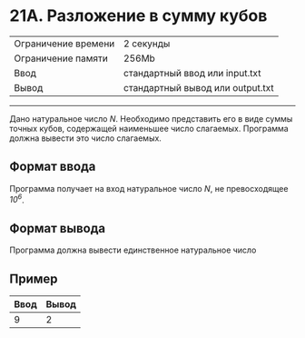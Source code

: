 # 21A. Разложение в сумму кубов

<table>
  <tr>
  	<td>Ограничение времени</td>
  	<td>2 секунды</td>
  </tr>
  <tr>
  	<td>Ограничение памяти</td>
  	<td>256Mb</td>
  </tr>
  <tr>
  	<td>Ввод</td>
  	<td>стандартный ввод или input.txt</td>
  </tr>
  <tr>
  	<td>Вывод</td>
  	<td>стандартный вывод или output.txt</td>
  </tr>
</table>

---
Дано натуральное число *N*. Необходимо представить его в виде суммы точных кубов, содержащей наименьшее число слагаемых. Программа должна вывести это число слагаемых.

## Формат ввода

Программа получает на вход натуральное число *N*, не превосходящее *10<sup>6</sup>*.

## Формат вывода

Программа должна вывести единственное натуральное число

## Пример

|Ввод|Вывод|
|---|---|
|9|2|
